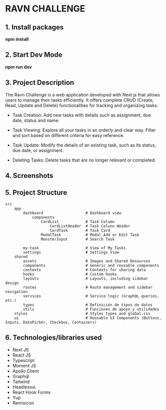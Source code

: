 
# RAVN CHALLENGE

## 1. Install packages
**npm install**


## 2. Start Dev Mode
**npm run dev**

## 3. Project Description

The Ravn Challenge is a web application developed with Next.js that allows users to manage their tasks efficiently. It offers complete CRUD (Create, Read, Update and Delete) functionalities for tracking and organizing tasks.

- Task Creation: Add new tasks with details such as assignment, due date, status and name.

- Task Viewing: Explore all your tasks in an orderly and clear way. Filter and sort based on different criteria for easy reference.

- Task Update: Modify the details of an existing task, such as its status, due date, or assignment.

- Deleting Tasks: Delete tasks that are no longer relevant or completed.

## 4. Screenshots

## 5. Project Structure

    src
        app
            dashboard                   # Dashboard view
                components        
                    CardList            # Task Column
                        CardListHeader  # Task Colunn Header
                        CardTask        # Task Card
                    ModalTask           # Modal Add or Edit Task
                    MonsterInput        # Search Task

            my-task                     # View of My Tasks
            settings                    # Settings View
        shared
            assets                      # Images and Shared Resources
            components                  # Generic and reusable components
            contexts                    # Contexts for sharing data
            hooks                       # Custom hooks
            layouts                     # Layouts, including sidebar design
            routes                      # Route management and sidebar navigation
            services                    # Service logic (GraphQL queries, etc.)
            types                       # Definición de tipos de datos
            utils                       # Funciones de apoyo y utilidades
        styles                          # Styles types and global.css
        ui                              # Reusable UI Components (Buttons, Inputs, DatePicker, Checkbox, Containers)

## 6. Technologies/libraries used

- Next JS
- React JS
- Typescript
- Moment JS
- Apollo Client
- Graphql
- Tailwind
- Headlessui
- React Hook Forms
- Yup
- Remixicon


